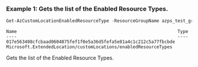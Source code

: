 ### Example 1: Gets the list of the Enabled Resource Types.
```powershell
Get-AzCustomLocationEnabledResourceType -ResourceGroupName azps_test_group -Name azps_test_cluster
```

```output
Name                                                             Type
----                                                             ----
017e563408cfcbaad0604875fef1f0e5a36d5fefa5e81a4c1c212c5a77fbcbde Microsoft.ExtendedLocation/customLocations/enabledResourceTypes
```

Gets the list of the Enabled Resource Types.